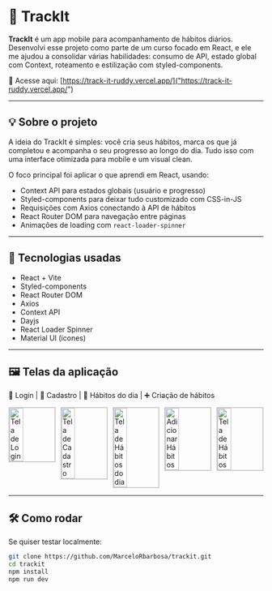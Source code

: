 # 🚀 TrackIt

**TrackIt** é um app mobile para acompanhamento de hábitos diários. Desenvolvi esse projeto como parte de um curso focado em React, e ele me ajudou a consolidar várias habilidades: consumo de API, estado global com Context, roteamento e estilização com styled-components.

📱 Acesse aqui: [https://track-it-ruddy.vercel.app/]("https://track-it-ruddy.vercel.app/")

---

## 💡 Sobre o projeto

A ideia do TrackIt é simples: você cria seus hábitos, marca os que já completou e acompanha o seu progresso ao longo do dia. Tudo isso com uma interface otimizada para mobile e um visual clean.

O foco principal foi aplicar o que aprendi em React, usando:

- Context API para estados globais (usuário e progresso)
- Styled-components para deixar tudo customizado com CSS-in-JS
- Requisições com Axios conectando à API de hábitos
- React Router DOM para navegação entre páginas
- Animações de loading com `react-loader-spinner`

---

## 🔧 Tecnologias usadas

- React + Vite
- Styled-components
- React Router DOM
- Axios
- Context API
- Dayjs
- React Loader Spinner
- Material UI (ícones)

---

## 🖼️ Telas da aplicação

🔐 Login | 📝 Cadastro | 📅 Hábitos do dia | ➕ Criação de hábitos

<div style="display: flex; justify-content: space-between;">
  <img src="https://github.com/user-attachments/assets/59c23037-9a52-4f38-85a7-5cfda1791e10" alt="Tela de Login" style="border: 2px solid #ccc; margin-right: 10px; width: 30%;"/>
  <img src="https://github.com/user-attachments/assets/47721372-cde0-4195-bd40-d18a7ee04e48" alt="Tela de Cadastro" style="border: 2px solid #ccc; margin-right: 10px; width: 30%;"/>
  <img src="https://github.com/user-attachments/assets/5186ffca-53c2-4e34-9ec7-f72cecb19a32" alt="Tela de Hábitos do dia" style="border: 2px solid #ccc; margin-right: 10px; width: 30%;"/>
  <img src="https://github.com/user-attachments/assets/40a1988f-62e0-4740-afe7-b3c1c9c47d14" alt="Adicionar Hábitos" style="border: 2px solid #ccc; margin-right: 10px; width: 30%;"/>
  <img src="https://github.com/user-attachments/assets/ea81eb47-629a-4d32-a1ff-74c9d8b7777b" alt="Tela de Hábitos" style="border: 2px solid #ccc; width: 30%;"/>
</div>

---

## 🛠 Como rodar

Se quiser testar localmente:

```bash
git clone https://github.com/MarceloRbarbosa/trackit.git
cd trackit
npm install
npm run dev
